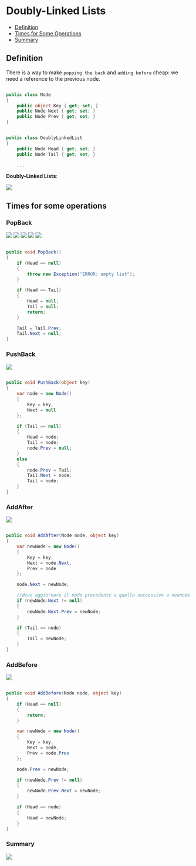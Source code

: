 # Doubly-Linked Lists

* [Definition](#definition)
* [Times for Some Operations](#times-for-some-operations)
* [Summary](#summary)

## Definition

There is a way to make `popping the back` and `adding before` cheap: we need a reference to the previous node. 

```c#

public class Node
{
    public object Key { get; set; }
    public Node Next { get; set; }
    public Node Prev { get; set; }
}

```

```c#

public class DoublyLinkedList
{
    public Node Head { get; set; }
    public Node Tail { get; set; }

    ...

```

**Doubly-Linked Lists**:

<img src="https://raw.githubusercontent.com/KiraDiShira/Cracking/master/DoublyLinkedList/Images/dll1.PNG" />

## Times for some operations

### PopBack

<img src="https://raw.githubusercontent.com/KiraDiShira/Cracking/master/DoublyLinkedList/Images/dll2.PNG" />
<img src="https://raw.githubusercontent.com/KiraDiShira/Cracking/master/DoublyLinkedList/Images/dll3.PNG" />
<img src="https://raw.githubusercontent.com/KiraDiShira/Cracking/master/DoublyLinkedList/Images/dll4.PNG" />
<img src="https://raw.githubusercontent.com/KiraDiShira/Cracking/master/DoublyLinkedList/Images/dll5.PNG" />
<img src="https://raw.githubusercontent.com/KiraDiShira/Cracking/master/DoublyLinkedList/Images/dll6.PNG" />

```c#

public void PopBack()
{
    if (Head == null)
    {
        throw new Exception("ERROR: empty list");
    }

    if (Head == Tail)
    {
        Head = null;
        Tail = null;
        return;
    }

    Tail = Tail.Prev;
    Tail.Next = null;
}

```

### PushBack

<img src="https://raw.githubusercontent.com/KiraDiShira/Cracking/master/DoublyLinkedList/Images/dll7.PNG" />

```c#

public void PushBack(object key)
{
    var node = new Node()
    {
        Key = key,
        Next = null
    };

    if (Tail == null)
    {
        Head = node;
        Tail = node;
        node.Prev = null;
    }
    else
    {
        node.Prev = Tail;
        Tail.Next = node;
        Tail = node;
    }
}

```

### AddAfter

<img src="https://raw.githubusercontent.com/KiraDiShira/Cracking/master/DoublyLinkedList/Images/dll8.PNG" />

```c#

public void AddAfter(Node node, object key)
{
    var newNode = new Node()
    {
        Key = key,
        Next = node.Next,
        Prev = node
    };

    node.Next = newNode;

    //devo aggiornare il nodo precedente a quello successivo a newnode
    if (newNode.Next != null)
    {
        newNode.Next.Prev = newNode;
    }

    if (Tail == node)
    {
        Tail = newNode;
    }
}

```

### AddBefore

<img src="https://raw.githubusercontent.com/KiraDiShira/Cracking/master/DoublyLinkedList/Images/dll9.PNG" />

```c#

public void AddBefore(Node node, object key)
{
    if (Head == null)
    {
        return;
    }

    var newNode = new Node()
    {
        Key = key,
        Next = node,
        Prev = node.Prev
    };

    node.Prev = newNode;

    if (newNode.Prev != null)
    {
        newNode.Prev.Next = newNode;
    }

    if (Head == node)
    {
        Head = newNode;
    }
}

```

### Summary

<img src="https://raw.githubusercontent.com/KiraDiShira/Cracking/master/DoublyLinkedList/Images/dll10.PNG" />

